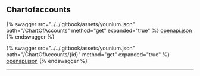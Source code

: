 ## Chartofaccounts




{% swagger src="../../.gitbook/assets/younium.json" path="/ChartOfAccounts" method="get" expanded="true" %}
[openapi.json](./docs/.gitbook/assets/younium.json)
{% endswagger %}

{% swagger src="../../.gitbook/assets/younium.json" path="/ChartOfAccounts/{id}" method="get" expanded="true" %}
[openapi.json](./docs/.gitbook/assets/younium.json)
{% endswagger %}


---


